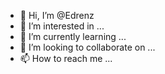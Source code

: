 - 👋 Hi, I’m @Edrenz
- 👀 I’m interested in ...
- 🌱 I’m currently learning ...
- 💞️ I’m looking to collaborate on ...
- 📫 How to reach me ...

<!---
Edrenz/Edrenz is a ✨ special ✨ repository because its `README.md` (this file) appears on your GitHub profile.
You can click the Preview link to take a look at your changes.
--->
